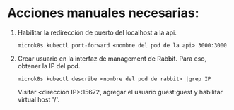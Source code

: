# Acciones manuales necesarias:

1. Habilitar la redirección de puerto del localhost a la api.
    
    `microk8s kubectl port-forward <nombre del pod de la api> 3000:3000`

2. Crear usuario en la interfaz de management de Rabbit.
Para eso, obtener la IP del pod.

    `microk8s kubectl describe <nombre del pod de rabbit> |grep IP`

    Visitar <dirección IP>:15672, agregar el usuario guest:guest y habilitar virtual host '/'.